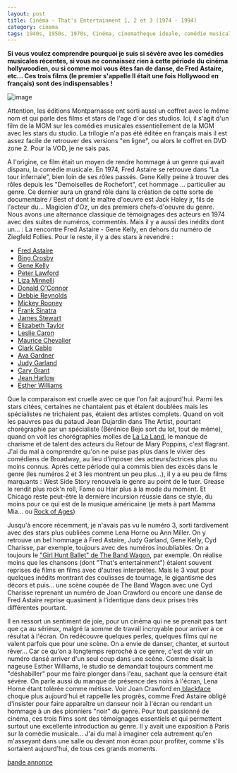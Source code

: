 ```yaml
---
layout: post
title: Cinéma - That's Entertainment 1, 2 et 3 (1974 - 1994)
category: cinema
tags: 1940s, 1950s, 1970s, Cinéma, cinematheque ideale, comédie musicale, documentaire
---
```

**Si vous voulez comprendre pourquoi je suis si sévère avec les comédies musicales récentes, si vous ne connaissez rien à cette période du cinéma hollywoodien, ou si comme moi vous êtes fan de danse, de Fred Astaire, etc... Ces trois films (le premier s'appelle Il était une fois Hollywood en français) sont des indispensables !**

<!-- wp:image {"id":25144,"align":"left","width":315,"height":600} -->

![image](https://cheziceman.files.wordpress.com/2019/01/thatsentertain.jpg)

Attention, les éditions Montparnasse ont sorti aussi un coffret avec le même nom et qui parle des films et stars de l'age d'or des studios. Ici, il s'agit d'un film de la MGM sur les comédies musicales essentiellement de la MGM avec les stars du studio. La trilogie n'a pas été éditée en français mais il est assez facile de retrouver des versions "en ligne", ou alors le coffret en DVD zone 2. Pour la VOD, je ne sais pas.

A l'origine, ce film était un moyen de rendre hommage à un genre qui avait disparu, la comédie musicale. En 1974, Fred Astaire se retrouve dans "La tour infernale", bien loin de ses rôles passés. Gene Kelly peine à trouver des rôles depuis les "Demoiselles de Rochefort", cet hommage ... particulier au genre. Ce dernier aura un grand rôle dans la création de cette sorte de documentaire / Best of dont le maître d'oeuvre est Jack Haley jr, fils de l'acteur du... Magicien d'Oz, un des premiers chefs-d'oeuvre du genre. Nous avons une alternance classique de témoignages des acteurs en 1974 avec des suites de numéros, commentés. Mais il y a aussi des inédits dont un... : La rencontre Fred Astaire - Gene Kelly, en dehors du numéro de Ziegfeld Follies. Pour le reste, il y a des stars à revendre : 

* <a title="Fred Astaire" href="https://fr.wikipedia.org/wiki/Fred_Astaire">Fred Astaire</a>
* <a title="Bing Crosby" href="https://fr.wikipedia.org/wiki/Bing_Crosby">Bing Crosby</a>
* <a title="Gene Kelly" href="https://fr.wikipedia.org/wiki/Gene_Kelly">Gene Kelly</a>
* <a title="Peter Lawford" href="https://fr.wikipedia.org/wiki/Peter_Lawford">Peter Lawford</a>
* <a title="Liza Minnelli" href="https://fr.wikipedia.org/wiki/Liza_Minnelli">Liza Minnelli</a>
* <a title="Donald O'Connor" href="https://fr.wikipedia.org/wiki/Donald_O%27Connor">Donald O'Connor</a>
* <a title="Debbie Reynolds" href="https://fr.wikipedia.org/wiki/Debbie_Reynolds">Debbie Reynolds</a>
* <a title="Mickey Rooney" href="https://fr.wikipedia.org/wiki/Mickey_Rooney">Mickey Rooney</a>
* <a title="Frank Sinatra" href="https://fr.wikipedia.org/wiki/Frank_Sinatra">Frank Sinatra</a>
* <a title="James Stewart" href="https://fr.wikipedia.org/wiki/James_Stewart">James Stewart</a>
* <a title="Elizabeth Taylor" href="https://fr.wikipedia.org/wiki/Elizabeth_Taylor">Elizabeth Taylor</a>
* <a title="Leslie Caron" href="https://fr.wikipedia.org/wiki/Leslie_Caron">Leslie Caron</a>
* <a title="Maurice Chevalier" href="https://fr.wikipedia.org/wiki/Maurice_Chevalier">Maurice Chevalier</a>
* <a title="Clark Gable" href="https://fr.wikipedia.org/wiki/Clark_Gable">Clark Gable</a>
* <a title="Ava Gardner" href="https://fr.wikipedia.org/wiki/Ava_Gardner">Ava Gardner</a>
* <a title="Judy Garland" href="https://fr.wikipedia.org/wiki/Judy_Garland">Judy Garland</a>
* <a title="Cary Grant" href="https://fr.wikipedia.org/wiki/Cary_Grant">Cary Grant</a>
* <a title="Jean Harlow" href="https://fr.wikipedia.org/wiki/Jean_Harlow">Jean Harlow</a>
* <a title="Esther Williams" href="https://fr.wikipedia.org/wiki/Esther_Williams">Esther Williams</a></li>

Que la comparaison est cruelle avec ce que l'on fait aujourd'hui. Parmi les stars citées, certaines ne chantaient pas et étaient doublées mais les spécialistes ne trichaient pas, étaient des artistes complets. Quand on voit les pauvres pas du pataud Jean Dujardin dans The Artist, pourtant chorégraphié par un spécialiste (Bérénice Bejo sort du lot, tout de même), quand on voit les chorégraphies molles de <a href="https://cheziceman.wordpress.com/2017/07/20/cinema-la-la-land-de-damien-chazelle-2016/">La La Land</a>, le manque de charisme et de talent des acteurs du Retour de Mary Poppins, c'est flagrant. J'ai du mal à comprendre qu'on ne puise pas plus dans le vivier des comédiens de Broadway, au lieu d'imposer des acteurs/actrices plus ou moins connus. Après cette période qui a commis bien des excès dans le genre (les numéros 2 et 3 les montrent un peu plus...), il y a eu peu de films marquants : West Side Story renouvela le genre au point de le tuer. Grease le rendit plus rock'n roll, Fame ou Hair plus à la mode du moment. Et Chicago reste peut-être la dernière incursion réussie dans ce style, du moins pour ce qui est de la musique américaine (je mets à part Mamma Mia... ou <a href="https://cheziceman.wordpress.com/2012/07/18/rock-forever/">Rock of Ages</a>)

Jusqu'à encore récemment, je n'avais pas vu le numéro 3, sorti tardivement avec des stars plus oubliées comme Lena Horne ou Ann Miller. On y retrouve un bel hommage à Fred Astaire, Judy Garland, Gene Kelly, Cyd Charisse, par exemple, toujours avec des numéros inoubliables. On a toujours le <a href="https://cheziceman.wordpress.com/2008/08/31/the-band-wagon-tous-en-scene/">"Girl Hunt Ballet" de The Band Wagon</a>, par exemple. On réalise moins que les chansons (dont "That's entertainment") étaient souvent reprises de films en films avec d'autres interprètes. Mais le 3 vaut pour quelques inédits montrant des coulisses de tournage, le gigantisme des décors et puis... une scène coupée de The Band Wagon avec une Cyd Charisse reprenant un numéro de Joan Crawford ou encore une danse de Fred Astaire reprise quasiment à l'identique dans deux prises très différentes pourtant. 

Il en ressort un sentiment de joie, pour un cinéma qui ne se prenait pas tant que ça au sérieux, malgré la somme de travail incroyable pour arriver à ce résultat à l'écran. On redécouvre quelques perles, quelques films qui ne valent parfois que pour une scène. On a envie de danser, chanter, et surtout rêver... Car ce qu'on a longtemps reproché à ce genre, c'est de voir un numéro dansé arriver d'un seul coup dans une scène. Comme disait la nageuse Esther Williams, le studio se demandait toujours comment me "déshabiller" pour me faire plonger dans l'eau, sachant que la censure était sévère. On parle aussi du manque de présence des noirs à l'écran, Lena Horne étant tolérée comme métisse. Voir Joan Crawford en<a href="https://fr.wikipedia.org/wiki/Blackface"> blackface</a> choque plus aujourd'hui et rappelle les progrès, comme Fred Astaire obligé d'insister pour faire apparaître un danseur noir à l'écran ou rendant un hommage à un des pionniers "noir" du genre. Pour tout passionné de cinéma, ces trois films sont des témoignages essentiels et qui permettent surtout une excellente introduction au genre. Il y avait une exposition à Paris sur la comédie musicale... J'ai du mal à imaginer cela autrement qu'en m'asseyant dans une salle ou devant mon écran pour profiter, comme s'ils sortaient aujourd'hui, de tous ces grands moments.

[bande annonce](https://www.youtube.com/watch?v=t6gX37d2eP8)



